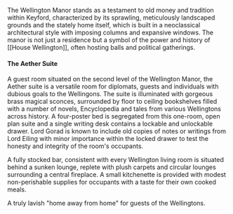 The Wellington Manor stands as a testament to old money and tradition within Keyford, characterized by its sprawling, meticulously landscaped grounds and the stately home itself, which is built in a neoclassical architectural style with imposing columns and expansive windows. The manor is not just a residence but a symbol of the power and history of [[House Wellington]], often hosting balls and political gatherings.

#### The Aether Suite
A guest room situated on the second level of the Wellington Manor, the Aether suite is a versatile room for diplomats, guests and individuals with dubious goals to the Wellingons. The suite is illuminated with gorgeous brass magical sconces, surrounded by floor to ceiling bookshelves filled with a number of novels, Encyclopedia and tales from various Wellingtons across history. A four-poster bed is segregated from this one-room, open plan suite and a single writing desk contains a lockable and unlockable drawer. Lord Gorad is known to include old copies of notes or writings from Lord Eiling with minor importance within the locked drawer to test the honesty and integrity of the room's occupants. 

A fully stocked bar, consistent with every Wellington living room is situated behind a sunken lounge, replete with plush carpets and circular lounges surrounding a central fireplace. A small kitchenette is provided with modest non-perishable supplies for occupants with a taste for their own cooked meals. 

A truly lavish "home away from home" for guests of the Wellingtons.